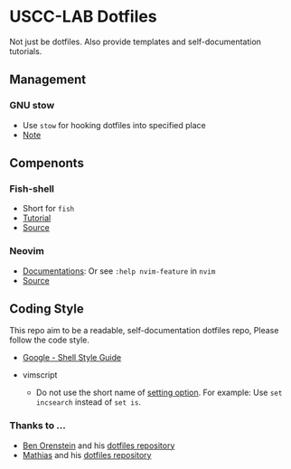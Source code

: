 # USCC-LAB Dotfiles

Not just be dotfiles. Also provide templates and self-documentation tutorials.

## Management

### GNU stow
- Use `stow` for hooking dotfiles into specified place
- [Note](https://github.com/gotbletu/shownotes/blob/master/stow.txt)

## Compenonts

### Fish-shell
- Short for `fish`
- [Tutorial](https://fishshell.com/docs/current/tutorial.html)
- [Source](https://github.com/fish-shell/fish-shell)

### Neovim
- [Documentations](https://neovim.io/doc/user/):
    Or see `:help nvim-feature` in `nvim`
- [Source](https://github.com/neovim/neovim)

## Coding Style
This repo aim to be a readable, self-documentation dotfiles repo, Please follow
the code style.

- [Google - Shell Style Guide](https://google.github.io/styleguide/shell.xml)

- vimscript
    - Do not use the short name of [setting option](http://vimdoc.sourceforge.net/htmldoc/options.html). For example: Use `set incsearch` instead of `set is`.

### Thanks to ...
- [Ben Orenstein](http://www.benorenstein.com/) and his [dotfiles  repository](https://github.com/r00k/dotfiles)
- [Mathias](https://mathiasbynens.be/) and his [dotfiles repository](https://github.com/mathiasbynens/dotfiles)

